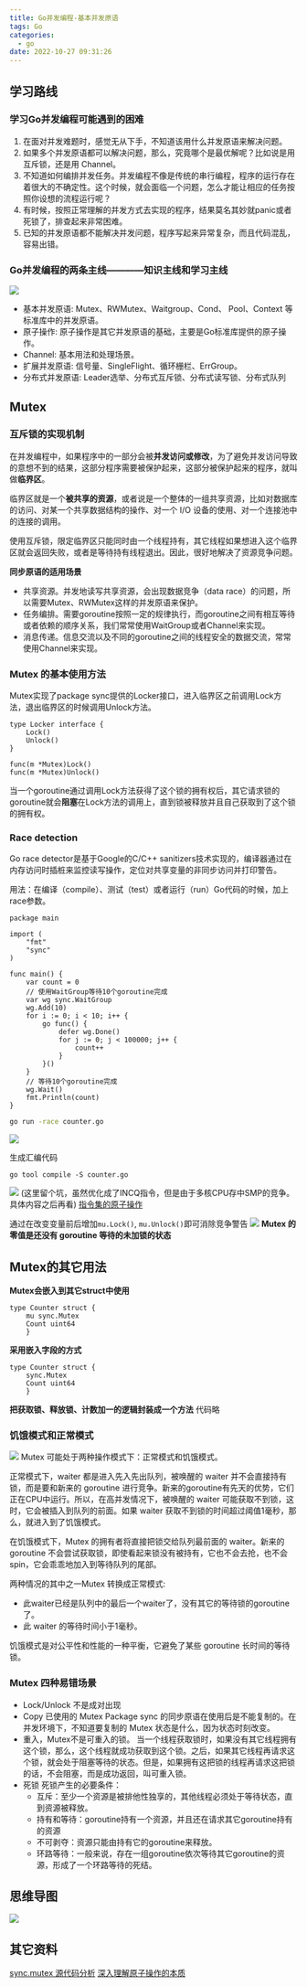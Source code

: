 ```yaml
---
title: Go并发编程-基本并发原语
tags: Go
categories:
  - go
date: 2022-10-27 09:31:26
---
```

## 学习路线

### 学习Go并发编程可能遇到的困难

1. 在面对并发难题时，感觉无从下手，不知道该用什么并发原语来解决问题。 
2. 如果多个并发原语都可以解决问题，那么，究竟哪个是最优解呢？比如说是用互斥锁，还是用 Channel。
3. 不知道如何编排并发任务。并发编程不像是传统的串行编程，程序的运行存在着很大的不确定性。这个时候，就会面临一个问题，怎么才能让相应的任务按照你设想的流程运行呢？
4. 有时候，按照正常理解的并发方式去实现的程序，结果莫名其妙就panic或者死锁了，排查起来非常困难。
5. 已知的并发原语都不能解决并发问题，程序写起来异常复杂，而且代码混乱，容易出错。

### Go并发编程的两条主线————知识主线和学习主线
![](Go并发编程-基本并发原语/2022-10-27-09-32-15.png)

- 基本并发原语: Mutex、RWMutex、Waitgroup、Cond、 Pool、Context 等标准库中的并发原语。
- 原子操作: 原子操作是其它并发原语的基础，主要是Go标准库提供的原子操作。
- Channel: 基本用法和处理场景。
- 扩展并发原语: 信号量、SingleFlight、循环栅栏、ErrGroup。
- 分布式并发原语: Leader选举、分布式互斥锁、分布式读写锁、分布式队列

## Mutex

### 互斥锁的实现机制

在并发编程中，如果程序中的一部分会被**并发访问或修改**，为了避免并发访问导致的意想不到的结果，这部分程序需要被保护起来，这部分被保护起来的程序，就叫做**临界区**。

临界区就是一个**被共享的资源**，或者说是一个整体的一组共享资源，比如对数据库的访问、对某一个共享数据结构的操作、对一个 I/O 设备的使用、对一个连接池中的连接的调用。

使用互斥锁，限定临界区只能同时由一个线程持有，其它线程如果想进入这个临界区就会返回失败，或者是等待持有线程退出。因此，很好地解决了资源竞争问题。

**同步原语的适用场景**

- 共享资源。并发地读写共享资源，会出现数据竞争（data race）的问题，所以需要Mutex、RWMutex这样的并发原语来保护。
- 任务编排。需要goroutine按照一定的规律执行，而goroutine之间有相互等待或者依赖的顺序关系，我们常常使用WaitGroup或者Channel来实现。
- 消息传递。信息交流以及不同的goroutine之间的线程安全的数据交流，常常使用Channel来实现。

### Mutex 的基本使用方法
Mutex实现了package sync提供的Locker接口，进入临界区之前调用Lock方法，退出临界区的时候调用Unlock方法。
``` golang
type Locker interface {
    Lock()
    Unlock()
}
```
``` golang
func(m *Mutex)Lock()
func(m *Mutex)Unlock()
```

当一个goroutine通过调用Lock方法获得了这个锁的拥有权后，其它请求锁的goroutine就会**阻塞**在Lock方法的调用上，直到锁被释放并且自己获取到了这个锁的拥有权。

### Race detection
Go race detector是基于Google的C/C++ sanitizers技术实现的，编译器通过在内存访问时插桩来监控读写操作，定位对共享变量的非同步访问并打印警告。

用法：在编译（compile）、测试（test）或者运行（run）Go代码的时候，加上race参数。

``` golang
package main

import (
	"fmt"
	"sync"
)

func main() {
	var count = 0
	// 使用WaitGroup等待10个goroutine完成
	var wg sync.WaitGroup
	wg.Add(10)
	for i := 0; i < 10; i++ {
		go func() {
			defer wg.Done()
			for j := 0; j < 100000; j++ {
				count++
			}
		}()
	}
	// 等待10个goroutine完成
	wg.Wait()
	fmt.Println(count)
}
```
``` bash
go run -race counter.go
```
![](Go并发编程-基本并发原语/2022-10-27-10-32-13.png)

生成汇编代码
```
go tool compile -S counter.go
```
![](Go并发编程-基本并发原语/2022-10-27-10-32-26.png)
(这里留个坑，虽然优化成了INCQ指令，但是由于多核CPU存中SMP的竞争。具体内容之后再看)
[指令集的原子操作](https://www.51cto.com/article/718443.html)

通过在改变变量前后增加`mu.Lock()`, `mu.Unlock()`即可消除竞争警告
![](Go并发编程-基本并发原语/2022-10-27-10-47-16.png)
**Mutex 的零值是还没有 goroutine 等待的未加锁的状态**

## Mutex的其它用法
**Mutex会嵌入到其它struct中使用**
``` golang
type Counter struct { 
    mu sync.Mutex
    Count uint64 
    }
```

**采用嵌入字段的方式**
``` golang
type Counter struct { 
    sync.Mutex
    Count uint64 
    }
```
**把获取锁、释放锁、计数加一的逻辑封装成一个方法**
代码略

### 饥饿模式和正常模式
![](Go并发编程-基本并发原语/2022-11-08-22-00-37.png)
Mutex 可能处于两种操作模式下：正常模式和饥饿模式。

正常模式下，waiter 都是进入先入先出队列，被唤醒的 waiter 并不会直接持有锁，而是要和新来的 goroutine 进行竞争。新来的goroutine有先天的优势，它们正在CPU中运行。所以，在高并发情况下，被唤醒的 waiter 可能获取不到锁，这时，它会被插入到队列的前面。如果 waiter 获取不到锁的时间超过阈值1毫秒，那么，就进入到了饥饿模式。

在饥饿模式下，Mutex 的拥有者将直接把锁交给队列最前面的 waiter。新来的 goroutine 不会尝试获取锁，即使看起来锁没有被持有，它也不会去抢，也不会 spin，它会乖乖地加入到等待队列的尾部。

两种情况的其中之一Mutex 转换成正常模式:
- 此waiter已经是队列中的最后一个waiter了，没有其它的等待锁的goroutine了。
- 此 waiter 的等待时间小于1毫秒。

饥饿模式是对公平性和性能的一种平衡，它避免了某些 goroutine 长时间的等待锁。

### Mutex 四种易错场景
- Lock/Unlock 不是成对出现
- Copy 已使用的 Mutex
	Package sync 的同步原语在使用后是不能复制的。在并发环境下，不知道要复制的 Mutex 状态是什么，因为状态时刻改变。
- 重入，Mutex不是可重入的锁。
	当一个线程获取锁时，如果没有其它线程拥有这个锁，那么，这个线程就成功获取到这个锁。之后，如果其它线程再请求这个锁，就会处于阻塞等待的状态。但是，如果拥有这把锁的线程再请求这把锁的话，不会阻塞，而是成功返回，叫可重入锁。
- 死锁
	死锁产生的必要条件：
	- 互斥：至少一个资源是被排他性独享的，其他线程必须处于等待状态，直到资源被释放。
	- 持有和等待：goroutine持有一个资源，并且还在请求其它goroutine持有的资源
	- 不可剥夺：资源只能由持有它的goroutine来释放。
	- 环路等待：一般来说，存在一组goroutine依次等待其它goroutine的资源，形成了一个环路等待的死结。
## 思维导图
![](Go并发编程-基本并发原语/2022-11-08-22-26-54.png)
## 其它资料
[sync.mutex 源代码分析](https://colobu.com/2018/12/18/dive-into-sync-mutex/)
[深入理解原子操作的本质](https://blog.fanscore.cn/p/2/)
